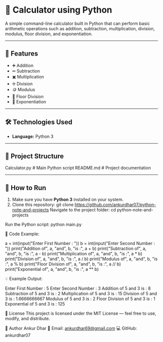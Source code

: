 # 🧮 Calculator using Python

A simple command-line calculator built in Python that can perform basic arithmetic operations such as addition, subtraction, multiplication, division, modulus, floor division, and exponentiation.

---

## 📌 Features

- ➕ Addition
- ➖ Subtraction
- ✖️ Multiplication
- ➗ Division
- 🪙 Modulus
- 📏 Floor Division
- 🔼 Exponentiation

---

## 🛠️ Technologies Used
- **Language:** Python 3

---

## 📂 Project Structure

Calculator.py # Main Python script
README.md # Project documentation

---

## 🚀 How to Run

1. Make sure you have **Python 3** installed on your system.
2. Clone this repository:
   git clone https://github.com/ankurdhar07/python-note-and-projects
Navigate to the project folder:
cd python-note-and-projects

Run the Python script:
python main.py

📜 Code Example:

a = int(input("Enter First Number : "))
b = int(input("Enter Second Number : "))
print("Addition of", a, "and", b, "is :", a + b)
print("Subtraction of", a, "and", b, "is :", a - b)
print("Multiplication of", a, "and", b, "is :", a * b)
print("Division of", a, "and", b, "is :", a / b)
print("Modulus of", a, "and", b, "is :", a % b)
print("Floor Division of", a, "and", b, "is :", a // b)
print("Exponential of", a, "and", b, "is :", a ** b)

💡 Example Output:

Enter First Number : 5
Enter Second Number : 3
Addition of 5 and 3 is : 8
Subtraction of 5 and 3 is : 2
Multiplication of 5 and 3 is : 15
Division of 5 and 3 is : 1.6666666667
Modulus of 5 and 3 is : 2
Floor Division of 5 and 3 is : 1
Exponential of 5 and 3 is : 125


📜 License
This project is licensed under the MIT License — feel free to use, modify, and distribute.


👤 Author
Ankur Dhar
📧 Email: ankurdhar69@gmail.com
💻 GitHub: ankurdhar07